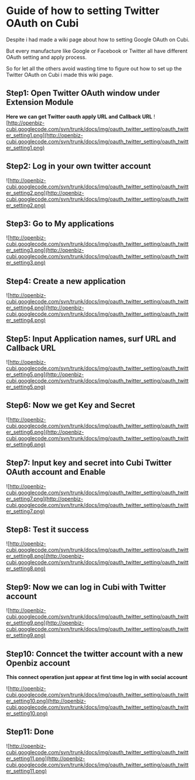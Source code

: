 # Guide of how to setting Twitter OAuth on Cubi #

Despite i had made a wiki page about how to setting Google OAuth on Cubi.

But every manufacture like Google or Facebook or Twitter all have different OAuth setting and apply process.

So for let all the others avoid wasting time to figure out how to set up the Twitter OAuth on Cubi i made this wiki page.

## Step1: Open Twitter OAuth window under Extension Module ##
**Here we can get Twitter oauth apply URL and Callback URL**
![http://openbiz-cubi.googlecode.com/svn/trunk/docs/img/oauth_twitter_setting/oauth_twitter_setting1.png](http://openbiz-cubi.googlecode.com/svn/trunk/docs/img/oauth_twitter_setting/oauth_twitter_setting1.png)

## Step2: Log in your own twitter account ##
![http://openbiz-cubi.googlecode.com/svn/trunk/docs/img/oauth_twitter_setting/oauth_twitter_setting2.png](http://openbiz-cubi.googlecode.com/svn/trunk/docs/img/oauth_twitter_setting/oauth_twitter_setting2.png)

## Step3: Go to My applications ##
![http://openbiz-cubi.googlecode.com/svn/trunk/docs/img/oauth_twitter_setting/oauth_twitter_setting3.png](http://openbiz-cubi.googlecode.com/svn/trunk/docs/img/oauth_twitter_setting/oauth_twitter_setting3.png)

## Step4: Create a new application ##
![http://openbiz-cubi.googlecode.com/svn/trunk/docs/img/oauth_twitter_setting/oauth_twitter_setting4.png](http://openbiz-cubi.googlecode.com/svn/trunk/docs/img/oauth_twitter_setting/oauth_twitter_setting4.png)

## Step5: Input Application names, surf URL and Callback URL ##
![http://openbiz-cubi.googlecode.com/svn/trunk/docs/img/oauth_twitter_setting/oauth_twitter_setting5.png](http://openbiz-cubi.googlecode.com/svn/trunk/docs/img/oauth_twitter_setting/oauth_twitter_setting5.png)

## Step6: Now we get Key and Secret ##
![http://openbiz-cubi.googlecode.com/svn/trunk/docs/img/oauth_twitter_setting/oauth_twitter_setting6.png](http://openbiz-cubi.googlecode.com/svn/trunk/docs/img/oauth_twitter_setting/oauth_twitter_setting6.png)

## Step7: Input key and secret into Cubi Twitter OAuth account and Enable ##
![http://openbiz-cubi.googlecode.com/svn/trunk/docs/img/oauth_twitter_setting/oauth_twitter_setting7.png](http://openbiz-cubi.googlecode.com/svn/trunk/docs/img/oauth_twitter_setting/oauth_twitter_setting7.png)

## Step8: Test it success ##
![http://openbiz-cubi.googlecode.com/svn/trunk/docs/img/oauth_twitter_setting/oauth_twitter_setting8.png](http://openbiz-cubi.googlecode.com/svn/trunk/docs/img/oauth_twitter_setting/oauth_twitter_setting8.png)

## Step9: Now we can log in Cubi with Twitter account ##
![http://openbiz-cubi.googlecode.com/svn/trunk/docs/img/oauth_twitter_setting/oauth_twitter_setting9.png](http://openbiz-cubi.googlecode.com/svn/trunk/docs/img/oauth_twitter_setting/oauth_twitter_setting9.png)

## Step10: Conncet the twitter account with a new Openbiz account ##
**This connect operation just appear at first time log in with social account**

![http://openbiz-cubi.googlecode.com/svn/trunk/docs/img/oauth_twitter_setting/oauth_twitter_setting10.png](http://openbiz-cubi.googlecode.com/svn/trunk/docs/img/oauth_twitter_setting/oauth_twitter_setting10.png)

## Step11: Done ##
![http://openbiz-cubi.googlecode.com/svn/trunk/docs/img/oauth_twitter_setting/oauth_twitter_setting11.png](http://openbiz-cubi.googlecode.com/svn/trunk/docs/img/oauth_twitter_setting/oauth_twitter_setting11.png)
